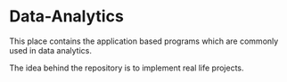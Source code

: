 # Data-Analytics


This place contains the application based programs which are commonly used in data analytics.

The idea behind the repository is to implement real life projects. 
 
